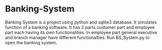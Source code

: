 # Banking-System

Banking System is a project using python and sqlite3 database. It simulates function of a banking software. It has 2 parts customer part and employee part each having its own functionalities. In employee part general executive and branch manager have different functionalties.
Run BS_System.py to open the banking system.
